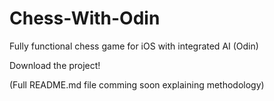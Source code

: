 # Chess-With-Odin
Fully functional chess game for iOS with integrated AI (Odin)



Download the project!

(Full README.md file comming soon explaining methodology)
